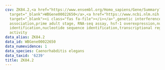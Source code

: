 ```yaml
---
csv: ZK84.2,<a href="https://www.ensembl.org/Homo_sapiens/Gene/Summary?db=core;g=WBGene00022650"
  target="_blank">WBGene00022650</a>,<a href="https://www.ncbi.nlm.nih.gov/pubmed/30894454"
  target="_blank"><i class="fas fa-file"></i></a>",genetic interference,functional
  association,prime adult stage, RNA-seq assay, hsf-1 overexpression,nucleotide sequence
  identification,nucleotide sequence identification,transcriptional regulation,up-regulates
  activity
data_alias: ZK84.2
data_id: WBGene00022650
data_numevidence: 1
data_species: Caenorhabditis elegans
data_taxid: '6239'
title: ZK84.2
---
```

